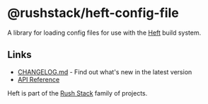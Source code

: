 # @rushstack/heft-config-file

A library for loading config files for use with the [Heft](https://rushstack.io/pages/heft/overview/) build system.

## Links

- [CHANGELOG.md](
  https://github.com/microsoft/rushstack/blob/master/libraries/heft-config-file/CHANGELOG.md) - Find
  out what's new in the latest version
- [API Reference](https://rushstack.io/pages/api/heft-config-file/)

Heft is part of the [Rush Stack](https://rushstack.io/) family of projects.
